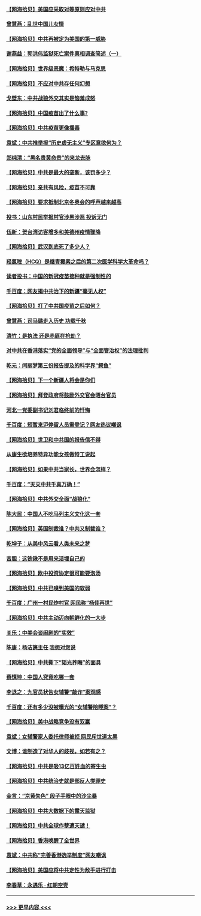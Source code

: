 #### [【网海拾贝】美国应采取对等原则应对中共](../pages/nsc993/n12889176.md?t=04191852) 
#### [曾慧燕：乱世中国儿女情](../pages/nsc993/n12887931.md?t=04191852) 
#### [【网海拾贝】中共再被定为美国的第一威胁](../pages/nsc993/n12887580.md?t=04191852) 
#### [谢燕益：郭洪伟监狱死亡案件真相调查简述（一）](../pages/nsc993/n12885648.md?t=04191852) 
#### [【网海拾贝】世界级恶魔：希特勒与马克思](../pages/nsc993/n12884062.md?t=04191852) 
#### [【网海拾贝】不应对中共存任何幻想](../pages/nsc993/n12881460.md?t=04191852) 
#### [戈壁东：中共战狼外交其实是恼羞成怒](../pages/nsc993/n12880392.md?t=04191852) 
#### [【网海拾贝】中国疫苗出了什么事?](../pages/nsc993/n12879124.md?t=04191852) 
#### [【网海拾贝】中共疫苗更像播毒](../pages/nsc993/n12876631.md?t=04191852) 
#### [袁斌：中共推举报“历史虚无主义”专区意欲何为？](../pages/nsc993/n12876530.md?t=04191852) 
#### [郑纯清：“黑名贵黄命贵”的来龙去脉](../pages/nsc993/n12875589.md?t=04191852) 
#### [【网海拾贝】中共是最大的垄断，该罚多少？](../pages/nsc993/n12874006.md?t=04191852) 
#### [【网海拾贝】亲共有风险，疫苗不可靠](../pages/nsc993/n12872224.md?t=04191852) 
#### [【网海拾贝】要求抵制北京冬奥会的呼声越来越高](../pages/nsc993/n12868962.md?t=04191852) 
#### [投书：山东村民举报村官涉黑涉恶 投诉无门](../pages/nsc993/n12869726.md?t=04191852) 
#### [伍新：贺台湾访客增多和美德州疫情骤降](../pages/nsc993/n12865651.md?t=04191852) 
#### [【网海拾贝】武汉到底死了多少人？](../pages/nsc993/n12863707.md?t=04191852) 
#### [羟氯喹（HCQ）是继青霉素之后的第二次医学科学大革命吗？](../pages/nsc993/n12638564.md?t=04191852) 
#### [读者投书：中国的新冠疫苗接种就是强制性的](../pages/nsc993/n12859932.md?t=04191852) 
#### [千百度：网友揭中共治下的新疆“毫无人权”](../pages/nsc993/n12858385.md?t=04191852) 
#### [【网海拾贝】打了中共国疫苗之后如何？](../pages/nsc993/n12857866.md?t=04191852) 
#### [曾慧燕：司马璐走入历史 功载千秋](../pages/nsc993/n12856996.md?t=04191852) 
#### [清竹：是执法 还是赤匪在抢劫？](../pages/nsc993/n12856952.md?t=04191852) 
#### [对中共在香港落实“党的全面领导”与“全面管治权”的法理批判](../pages/nsc993/n12856929.md?t=04191852) 
#### [乾元：闫丽梦第三份报告提及的科学界“鳄鱼”](../pages/nsc993/n12855985.md?t=04191852) 
#### [【网海拾贝】下一个新疆人将会是你们](../pages/nsc993/n12855864.md?t=04191852) 
#### [【网海拾贝】拜登政府将鼓励外交官会晤台官员](../pages/nsc993/n12853615.md?t=04191852) 
#### [河北一党委副书记刘君临终前的忏悔](../pages/nsc993/n12849420.md?t=04191852) 
#### [千百度：短暂来沪停留人员需登记？网友热议嘲讽](../pages/nsc993/n12853497.md?t=04191852) 
#### [【网海拾贝】世卫和中共国的报告信不得](../pages/nsc993/n12850902.md?t=04191852) 
#### [从康生欲培养特异功能女孩做特工说起](../pages/nsc993/n12849289.md?t=04191852) 
#### [【网海拾贝】如果中共当家长，世界会怎样？](../pages/nsc993/n12848436.md?t=04191852) 
#### [千百度：“天灭中共千真万确！”](../pages/nsc993/n12845659.md?t=04191852) 
#### [【网海拾贝】中共外交全面“战狼化”](../pages/nsc993/n12845607.md?t=04191852) 
#### [陈大民：中国人不吃马列主义文化这一套](../pages/nsc993/n12842496.md?t=04191852) 
#### [【网海拾贝】英国制裁谁？中共又制裁谁？](../pages/nsc993/n12840909.md?t=04191852) 
#### [乾坤子：从美中风云看人类未来之梦](../pages/nsc993/n12840590.md?t=04191852) 
#### [苦胆：这铁锹不是用来活埋自己的](../pages/nsc993/n12839512.md?t=04191852) 
#### [【网海拾贝】欧中投资协定很可能要泡汤](../pages/nsc993/n12835122.md?t=04191852) 
#### [【网海拾贝】中共已嗅到美国的软弱](../pages/nsc993/n12832411.md?t=04191852) 
#### [千百度：广州一村民炸村官 网民称“杨佳再世”](../pages/nsc993/n12832380.md?t=04191852) 
#### [【网海拾贝】中共主动迈向朝鲜化的一大步](../pages/nsc993/n12829887.md?t=04191852) 
#### [关乐：中美会谈闹剧的“实效”](../pages/nsc993/n12826698.md?t=04191852) 
#### [陈康：杨洁篪主任  我想对您说](../pages/nsc993/n12826609.md?t=04191852) 
#### [【网海拾贝】中共撕下“韬光养晦”的面具](../pages/nsc993/n12826459.md?t=04191852) 
#### [蔡慎坤：中国人究竟吃哪一套](../pages/nsc993/n12826010.md?t=04191852) 
#### [李退之：九官员状告女辅警“敲诈”案观感](../pages/nsc993/n12823984.md?t=04191852) 
#### [千百度：还有多少没被曝光的“女辅警陪睡案”？](../pages/nsc993/n12822136.md?t=04191852) 
#### [【网海拾贝】美中战略竞争没有双赢](../pages/nsc993/n12822105.md?t=04191852) 
#### [袁斌：女辅警家人委托律师被拒 网民斥世道太黑](../pages/nsc993/n12822004.md?t=04191852) 
#### [文博：谁制造了对华人的歧视，如若有之？](../pages/nsc993/n12821635.md?t=04191852) 
#### [【网海拾贝】中共是吸13亿百姓血的寄生虫](../pages/nsc993/n12819191.md?t=04191852) 
#### [【网海拾贝】中共统治史就是部反人类罪史](../pages/nsc993/n12816738.md?t=04191852) 
#### [金言：“京黄失色” 段子手眼中的沙尘暴](../pages/nsc993/n12815700.md?t=04191852) 
#### [【网海拾贝】中共大数据下的露天监狱](../pages/nsc993/n12811075.md?t=04191852) 
#### [【网海拾贝】中共全球作孽遭天谴！](../pages/nsc993/n12810258.md?t=04191852) 
#### [【网海拾贝】香港唤醒了全世界](../pages/nsc993/n12809100.md?t=04191852) 
#### [袁斌：中共称“完善香港选举制度”网友嘲讽](../pages/nsc993/n12808994.md?t=04191852) 
#### [【网海拾贝】美国应将中共定性为敌手进行打击](../pages/nsc993/n12806870.md?t=04191852) 
#### [李春草：永遇乐 · 红朝空壳](../pages/nsc993/n12805365.md?t=04191852) 

----
#### [ >>> 更早内容 <<< ](../indexes/nsc993-earlier.md)
